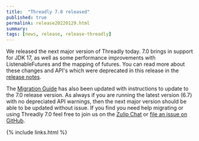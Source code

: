 ```yaml
---
title:  "Threadly 7.0 released"
published: true
permalink: release20220129.html
summary: 
tags: [news, release, release-threadly]
---
```


We released the next major version of Threadly today.  7.0 brings in support for JDK 17, as well as some performance improvements with ListenableFutures and the mapping of futures.  You can read more about these changes and API's which were deprecated in this release in the <a href="https://github.com/threadly/threadly/releases/tag/release-7.0">release notes</a>.

The <a href="https://github.com/threadly/threadly/wiki/Major-version-migration-guide">Migration Guide</a> has also been updated with instructions to update to the 7.0 release version.  As always if you are running the latest version (6.7) with no depreciated API warnings, then the next major version should be able to be updated without issue.  If you find you need help migrating or using Threadly 7.0 feel free to join us on the <a href="https://threadly.zulipchat.com/">Zulip Chat</a> or <a href="github.com/threadly/threadly/issues">file an issue on GitHub</a>.

{% include links.html %}
